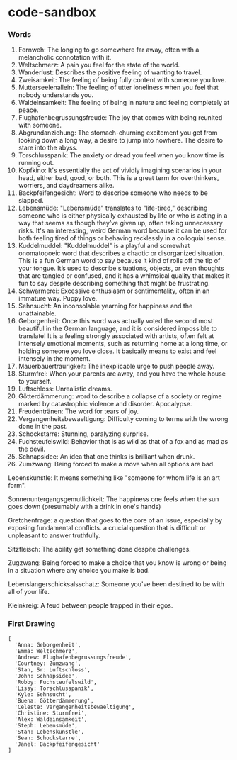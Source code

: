 # code-sandbox

### Words
1. Fernweh: The longing to go somewhere far away, often with a melancholic 
connotation with it.
2. Weltschmerz: A pain you feel for the state of the world.
3. Wanderlust: Describes the positive feeling of wanting to travel.
4. Zweisamkeit: The feeling of being fully content with someone you love.
5. Mutterseelenallein: The feeling of utter loneliness when you feel that nobody
understands you.
6. Waldeinsamkeit: The feeling of being in nature and feeling completely at peace.
7. Flughafenbegrussungsfreude: The joy that comes with being reunited with someone.
8. Abgrundanziehung: The stomach-churning excitement you get from looking down a long way, a desire to jump into nowhere. The desire to stare into the abyss.
9. Torschlusspanik: The anxiety or dread you feel when you know time is running out.
10. Kopfkino: It's essentially the act of vividly imagining scenarios in your head, either bad, good, or both. This is a great term for overthinkers, worriers, and daydreamers alike.
11. Backpfeifengesicht: Word to describe someone who needs to be slapped.
12. Lebensmüde: "Lebensmüde" translates to "life-tired," describing someone who is either physically exhausted by life or who is acting in a way that seems as though they’ve given up, often taking unnecessary risks. It's an interesting, weird German word because it can be used for both feeling tired of things or behaving recklessly in a colloquial sense.
13. Kuddelmuddel: "Kuddelmuddel" is a playful and somewhat onomatopoeic word that describes a chaotic or disorganized situation. This is a fun German word to say because it kind of rolls off the tip of your tongue. It’s used to describe situations, objects, or even thoughts that are tangled or confused, and it has a whimsical quality that makes it fun to say despite describing something that might be frustrating.
14. Schwarmerei: Excessive enthusiasm or sentimentality, often in an immature way. Puppy love.
15. Sehnsucht: An inconsolable yearning for happiness and the unattainable.
16. Geborgenheit: Once this word was actually voted the second most beautiful in the German language, and it is considered impossible to translate! It is a feeling strongly associated with artists, often felt at intensely emotional moments, such as returning home at a long time, or holding someone you love close. It basically means to exist and feel intensely in the moment.
17. Mauerbauertraurigkeit: The inexplicable urge to push people away.
18. Sturmfrei: When your parents are away, and you have the whole house to yourself.
20. Luftschloss: Unrealistic dreams.
21. Götterdämmerung: word to describe a collapse of a society or regime marked by catastrophic violence and disorder. Apocalypse. 
22. Freudentränen: The word for tears of joy.
23. Vergangenheitsbewaeltigung: Difficulty coming to terms with the wrong done in the past.
24. Schockstarre: Stunning, paralyzing surprise.
25. Fuchsteufelswild: Behavior that is as wild as that of a fox and as mad as the devil.
26. Schnapsidee: An idea that one thinks is brilliant when drunk.
27. Zumzwang: Being forced to make a move when all options are bad.

Lebenskunstle: It means something like "someone for whom life is an art form".

Sonnenuntergangsgemutlichkeit: The happiness one feels when the sun goes down (presumably with a drink in one's hands)

Gretchenfrage: a question that goes to the core of an issue, especially by exposing fundamental conflicts. a crucial question that is difficult or unpleasant to answer truthfully.

Sitzfleisch: The ability get something done despite challenges.

Zugzwang: Being forced to make a choice that you know is wrong or being in a situation where any choice you make is bad.

Lebenslangerschicksalsschatz: Someone you've been destined to be with all of your life.

Kleinkreig: A feud between people trapped in their egos.

### First Drawing
```
[
  'Anna: Geborgenheit',
  'Emma: Weltschmerz',
  'Andrew: Flughafenbegrussungsfreude',
  'Courtney: Zumzwang',
  'Stan, Sr: Luftschloss',
  'John: Schnapsidee',
  'Robby: Fuchsteufelswild',
  'Lissy: Torschlusspanik',
  'Kyle: Sehnsucht',
  'Buena: Götterdämmerung',
  'Celeste: Vergangenheitsbewaeltigung',
  'Christine: Sturmfrei',
  'Alex: Waldeinsamkeit',
  'Steph: Lebensmüde',
  'Stan: Lebenskunstle',
  'Sean: Schockstarre',
  'Janel: Backpfeifengesicht'
]
```


